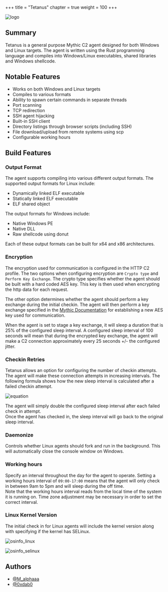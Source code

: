 +++
title = "Tetanus"
chapter = true
weight = 100
+++

![logo](/agents/tetanus/images/tetanus.svg?width=400px)

## Summary
Tetanus is a general purpose Mythic C2 agent designed for both Windows and Linux targets. The
agent is written using the Rust programming language and compiles into Windows/Linux
executables, shared libraries and Windows shellcode.

## Notable Features
 - Works on both Windows and Linux targets
 - Compiles to various formats
 - Ability to spawn certain commands in separate threads
 - Port scanning
 - TCP redirection
 - SSH agent hijacking
 - Built-in SSH client
 - Directory listings through browser scripts (including SSH)
 - File download/upload from remote systems using scp
 - Configurable working hours

## Build Features

### Output Format
The agent supports compiling into various different output formats. The supported output
formats for Linux include:
 - Dynamically linked ELF executable
 - Statically linked ELF executable
 - ELF shared object

The output formats for Windows include:
 - Native Windows PE
 - Native DLL
 - Raw shellcode using donut

Each of these output formats can be built for x64 and x86 architectures.

### Encryption
The encryption used for communication is configured in the HTTP C2 profile. The two
options when configuring encryption are `Crypto type` and `Perform Key Exchange`. The
crypto type specifies whether the agent should be built with a hard coded AES key. This
key is then used when encrypting the http data for each request.  

The other option determines whether the agent should perform a key exchange during the
initial checkin. The agent will then perform a key exchange specified in the [Mythic
Documentation](https://docs.mythic-c2.net/customizing/c2-related-development/c2-profile-code/agent-side-coding/initial-checkin#encrypted-key-exchange-checkins)
for establishing a new AES key used for communication.  

When the agent is set to stage a key exchange, it will sleep a duration that is 25% of the configured
sleep interval. A configured sleep interval of 100 seconds will mean that during the
encrypted key exchange, the agent will make a C2 connection approximately every 25 seconds +/- the configured jitter.

### Checkin Retries
Tetanus allows an option for configuring the number of checkin attempts. The agent will make
these connection attempts in increasing intervals. The following formula shows how the
new sleep interval is calculated after a failed checkin attempt.  

![equation](/agents/tetanus/images/equation.svg?width=600px)

The agent will simply double the configured sleep interval after each failed check in
attempt.  
Once the agent has checked in, the sleep interval will go back to the original sleep
interval.

### Daemonize
Controls whether Linux agents should fork and run in the background. This will
automatically close the console window on Windows.

### Working hours
Specify an interval throughout the day for the agent to operate. Setting a working hours
interval of `09:00-17:00` means that the agent will only check in between 9am to 5pm
and will sleep during the off time.  
Note that the working hours interval reads from the
local time of the system it is running on. Time zone adjustment may be necessary in order to set the
correct interval.

### Linux Kernel Version
The initial check in for Linux agents will include the kernel version along with
specifying if the kernel has SELinux.

![osinfo_linux](/agents/tetanus/images/osinfo_linux.png)

![osinfo_selinux](/agents/tetanus/images/osinfo_selinux.png)

## Authors
 - [@M_alphaaa](https://twitter.com/M_alphaaa)
 - [@0xdab0](https://twitter.com/0xdab0)
